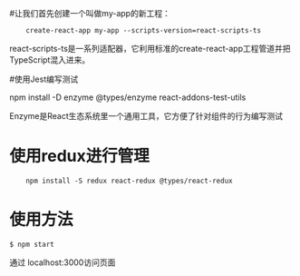 #让我们首先创建一个叫做my-app的新工程：
```
    create-react-app my-app --scripts-version=react-scripts-ts
```
react-scripts-ts是一系列适配器，它利用标准的create-react-app工程管道并把TypeScript混入进来。

#使用Jest编写测试

npm install -D enzyme @types/enzyme react-addons-test-utils

 Enzyme是React生态系统里一个通用工具，它方便了针对组件的行为编写测试


# 使用redux进行管理
```
    npm install -S redux react-redux @types/react-redux
```


# 使用方法
```
$ npm start 
```
通过 localhost:3000访问页面
